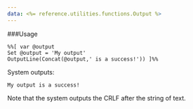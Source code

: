```yaml
---
data: <%= reference.utilities.functions.Output %>
---
```

###Usage
```
%%[ var @output
Set @output = 'My output'
OutputLine(Concat(@output,' is a success!')) ]%%
```
System outputs:
```
My output is a success!
```
Note that the system outputs the CRLF after the string of text.